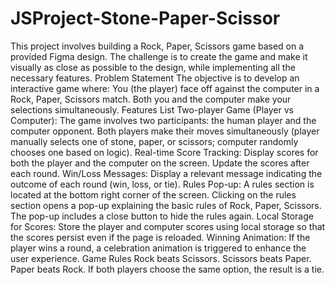 # JSProject-Stone-Paper-Scissor
This project involves building a Rock, Paper, Scissors game based on a provided Figma design. 
The challenge is to create the game and make it visually as close as possible to the design, while implementing all the necessary features.
Problem Statement
The objective is to develop an interactive game where:
You (the player) face off against the computer in a Rock, Paper, Scissors match.
Both you and the computer make your selections simultaneously.
Features List
Two-player Game (Player vs Computer):
The game involves two participants: the human player and the computer opponent.
Both players make their moves simultaneously (player manually selects one of stone, paper, or scissors; computer randomly chooses one based on logic).
Real-time Score Tracking:
Display scores for both the player and the computer on the screen.
Update the scores after each round.
Win/Loss Messages:
Display a relevant message indicating the outcome of each round (win, loss, or tie).
Rules Pop-up:
A rules section is located at the bottom right corner of the screen.
Clicking on the rules section opens a pop-up explaining the basic rules of Rock, Paper, Scissors.
The pop-up includes a close button to hide the rules again.
Local Storage for Scores:
Store the player and computer scores using local storage so that the scores persist even if the page is reloaded.
Winning Animation:
If the player wins a round, a celebration animation is triggered to enhance the user experience.
Game Rules
Rock beats Scissors.
Scissors beats Paper.
Paper beats Rock.
If both players choose the same option, the result is a tie.
